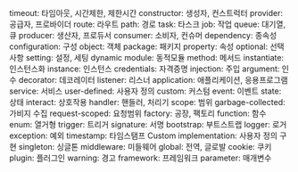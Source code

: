 timeout: 타임아웃, 시간제한, 제한시간
constructor: 생성자, 컨스트럭터
provider: 공급자, 프로바이더
route: 라우트
path: 경로
task: 타스크
job: 작업
queue: 대기열, 큐
producer: 생산자, 프로듀서
consumer: 소비자, 컨슈머
dependency: 종속성
configuration: 구성
object: 객체
package: 패키지
property: 속성
optional: 선택사항
setting: 설정, 세팅
dynamic module: 동적모듈
method: 메서드
instantiate: 인스턴스화
instance: 인스턴스
credentials: 자격증명
injection: 주입
argument: 인수
decorator: 데코레이터
listener: 리스너
application: 애플리케이션, 응용프로그램
service: 서비스
user-defined: 사용자 정의
custom: 커스텀
event: 이벤트
state: 상태
interact: 상호작용
handler: 핸들러, 처리기
scope: 범위
garbage-collected: 가비지 수집
request-scoped: 요청범위
factory: 공장, 팩토리
function: 함수
enum: 열거형
trigger: 트리거
signature: 서명
bootstrap: 부트스트랩
logger: 로거
exception: 예외
timestamp: 타임스탬프
Custom implementation: 사용자 정의 구현
singleton: 싱글톤
middleware: 미들웨어
global: 전역, 글로발
cookie: 쿠키
plugin: 플러그인
warning: 경고
framework: 프레임워크
parameter: 매개변수
